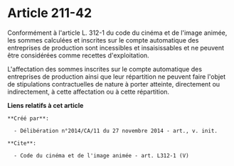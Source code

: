 # Article 211-42

Conformément à l'article L. 312-1 du code du cinéma et de l'image animée, les sommes calculées et inscrites sur le compte
automatique des entreprises de production sont incessibles et insaisissables et ne peuvent être considérées comme recettes
d'exploitation. 

L'affectation des sommes inscrites sur le compte automatique des entreprises de production ainsi que leur répartition ne
peuvent faire l'objet de stipulations contractuelles de nature à porter atteinte, directement ou indirectement, à cette
affectation ou à cette répartition.

**Liens relatifs à cet article**

	**Créé par**:

	  - Délibération n°2014/CA/11 du 27 novembre 2014 - art., v. init.

	**Cite**:

	  - Code du cinéma et de l'image animée - art. L312-1 (V)
